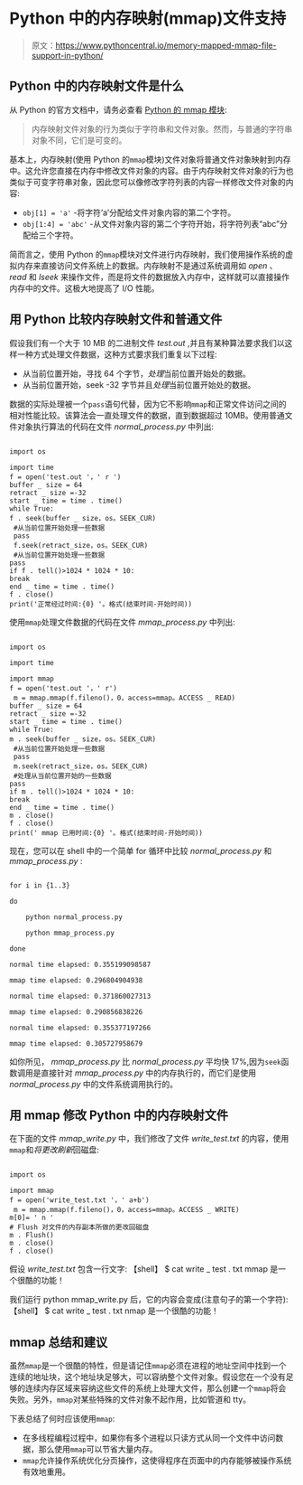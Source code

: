 # Python 中的内存映射(mmap)文件支持

> 原文：<https://www.pythoncentral.io/memory-mapped-mmap-file-support-in-python/>

## Python 中的内存映射文件是什么

从 Python 的官方文档中，请务必查看 [Python 的 mmap 模块](http://docs.python.org/2/library/mmap.html "mmap"):

> 内存映射文件对象的行为类似于字符串和文件对象。然而，与普通的字符串对象不同，它们是可变的。

基本上，内存映射(使用 Python 的`mmap`模块)文件对象将普通文件对象映射到内存中。这允许您直接在内存中修改文件对象的内容。由于内存映射文件对象的行为也类似于可变字符串对象，因此您可以像修改字符列表的内容一样修改文件对象的内容:

*   `obj[1] = 'a'` -将字符‘a’分配给文件对象内容的第二个字符。
*   `obj[1:4] = 'abc'` -从文件对象内容的第二个字符开始，将字符列表“abc”分配给三个字符。

简而言之，使用 Python 的`mmap`模块对文件进行内存映射，我们使用操作系统的虚拟内存来直接访问文件系统上的数据。内存映射不是通过系统调用如 *open* 、 *read* 和 *lseek* 来操作文件，而是将文件的数据放入内存中，这样就可以直接操作内存中的文件。这极大地提高了 I/O 性能。

## 用 Python 比较内存映射文件和普通文件

假设我们有一个大于 10 MB 的二进制文件 *test.out* ,并且有某种算法要求我们以这样一种方式处理文件数据，这种方式要求我们重复以下过程:

*   从当前位置开始，寻找 64 个字节，*处理*当前位置开始处的数据。
*   从当前位置开始，seek -32 字节并且*处理*当前位置开始处的数据。

数据的实际处理被一个`pass`语句代替，因为它不影响`mmap`和正常文件访问之间的相对性能比较。该算法会一直处理文件的数据，直到数据超过 10MB。使用普通文件对象执行算法的代码在文件 *normal_process.py* 中列出:

```

import os

import time
f = open('test.out '，' r ')
buffer _ size = 64
retract _ size =-32
start _ time = time . time()
while True:
f . seek(buffer _ size，os。SEEK_CUR) 
 #从当前位置开始处理一些数据
 pass 
 f.seek(retract_size，os。SEEK_CUR) 
 #从当前位置开始处理一些数据
pass
if f . tell()>1024 * 1024 * 10:
break
end _ time = time . time()
f . close()
print('正常经过时间:{0} '。格式(结束时间-开始时间))

```

使用`mmap`处理文件数据的代码在文件 *mmap_process.py* 中列出:

```

import os

import time

import mmap
f = open('test.out '，' r') 
 m = mmap.mmap(f.fileno()，0，access=mmap。ACCESS _ READ)
buffer _ size = 64
retract _ size =-32
start _ time = time . time()
while True:
m . seek(buffer _ size，os。SEEK_CUR) 
 #从当前位置开始处理一些数据
 pass 
 m.seek(retract_size，os。SEEK_CUR) 
 #处理从当前位置开始的一些数据
pass
if m . tell()>1024 * 1024 * 10:
break
end _ time = time . time()
m . close()
f . close()
print(' mmap 已用时间:{0} '。格式(结束时间-开始时间))

```

现在，您可以在 shell 中的一个简单 for 循环中比较 *normal_process.py* 和 *mmap_process.py* :

```

for i in {1..3}

do

    python normal_process.py

    python mmap_process.py

done

normal time elapsed: 0.355199098587

mmap time elapsed: 0.296804904938

normal time elapsed: 0.371860027313

mmap time elapsed: 0.290856838226

normal time elapsed: 0.355377197266

mmap time elapsed: 0.305727958679

```

如你所见， *mmap_process.py* 比 *normal_process.py* 平均快 17%,因为`seek`函数调用是直接针对 *mmap_process.py* 中的内存执行的，而它们是使用 *normal_process.py* 中的文件系统调用执行的。

## 用 mmap 修改 Python 中的内存映射文件

在下面的文件 *mmap_write.py* 中，我们修改了文件 *write_test.txt* 的内容，使用`mmap`和*将更改刷新*回磁盘:

```

import os

import mmap
f = open('write_test.txt '，' a+b') 
 m = mmap.mmap(f.fileno()，0，access=mmap。ACCESS _ WRITE)
m[0]= ' n '
# Flush 对文件的内存副本所做的更改回磁盘
m . Flush()
m . close()
f . close()

```

假设 *write_test.txt* 包含一行文字:
【shell】
$ cat write _ test . txt
mmap 是一个很酷的功能！

我们运行 python mmap_write.py 后，它的内容会变成(注意句子的第一个字符):
【shell】
$ cat write _ test . txt
nmap 是一个很酷的功能！

## mmap 总结和建议

虽然`mmap`是一个很酷的特性，但是请记住`mmap`必须在进程的地址空间中找到一个连续的地址块，这个地址块足够大，可以容纳整个文件对象。假设您在一个没有足够的连续内存区域来容纳这些文件的系统上处理大文件，那么创建一个`mmap`将会失败。另外，`mmap`对某些特殊的文件对象不起作用，比如管道和 tty。

下表总结了何时应该使用`mmap`:

*   在多线程编程过程中，如果你有多个进程以只读方式从同一个文件中访问数据，那么使用`mmap`可以节省大量内存。
*   `mmap`允许操作系统优化分页操作，这使得程序在页面中的内存能够被操作系统有效地重用。